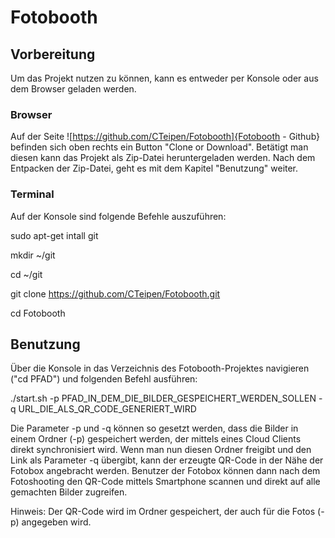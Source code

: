 # Fotobooth
## Vorbereitung

Um das Projekt nutzen zu können, kann es entweder per Konsole oder aus dem Browser geladen werden.

### Browser

Auf der Seite ![https://github.com/CTeipen/Fotobooth]{Fotobooth - Github} befinden sich oben 
rechts ein Button "Clone or Download". Betätigt man diesen kann das Projekt als Zip-Datei heruntergeladen werden. 
Nach dem Entpacken der Zip-Datei, geht es mit dem Kapitel "Benutzung" weiter.

### Terminal

Auf der Konsole sind folgende Befehle auszuführen:

sudo apt-get intall git

mkdir ~/git

cd ~/git

git clone https://github.com/CTeipen/Fotobooth.git

cd Fotobooth

## Benutzung

Über die Konsole in das Verzeichnis des Fotobooth-Projektes navigieren ("cd PFAD") und folgenden Befehl ausführen:

./start.sh -p PFAD_IN_DEM_DIE_BILDER_GESPEICHERT_WERDEN_SOLLEN -q URL_DIE_ALS_QR_CODE_GENERIERT_WIRD

Die Parameter -p und -q können so gesetzt werden, dass die Bilder in einem Ordner (-p) gespeichert werden, 
der mittels eines Cloud Clients direkt synchronisiert wird. Wenn man nun diesen Ordner freigibt und den Link als Parameter 
-q übergibt, kann der erzeugte QR-Code in der Nähe der Fotobox angebracht werden. Benutzer der Fotobox können dann nach dem 
Fotoshooting den QR-Code mittels Smartphone scannen und direkt auf alle gemachten Bilder zugreifen.

Hinweis: Der QR-Code wird im Ordner gespeichert, der auch für die Fotos (-p) angegeben wird.
